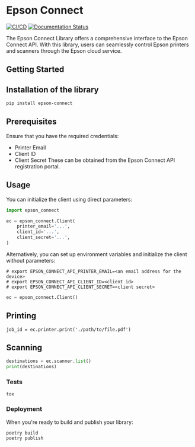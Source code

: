 # Epson Connect
[![CI/CD](https://github.com/arafatkatze/epson-api-python/actions/workflows/cicd.yml/badge.svg)](https://github.com/arafatkatze/epson-api-python/actions/workflows/cicd.yml) [![Documentation Status](https://readthedocs.org/projects/epson-connect-api/badge/?version=latest)](https://epson-connect-api.readthedocs.io/en/main/?badge=latest)

The Epson Connect Library offers a comprehensive interface to the Epson Connect API. With this library, users can seamlessly control Epson printers and scanners through the Epson cloud service.



## Getting Started

## Installation of the library

```bash 
pip install epson-connect
```


## Prerequisites
Ensure that you have the required credentials:

- Printer Email
- Client ID
- Client Secret
These can be obtained from the Epson Connect API registration portal. 

## Usage
You can initialize the client using direct parameters:


```python
import epson_connect

ec = epson_connect.Client(
    printer_email='...',
    client_id='...',
    client_secret='...',
)
```

Alternatively, you can set up environment variables and initialize the client without parameters:


```
# export EPSON_CONNECT_API_PRINTER_EMAIL=<an email address for the device>
# export EPSON_CONNECT_API_CLIENT_ID=<client id>
# export EPSON_CONNECT_API_CLIENT_SECRET=<client secret>
```

```python
ec = epson_connect.Client()
```

## Printing
```
job_id = ec.printer.print('./path/to/file.pdf')
```

## Scanning

```python
destinations = ec.scanner.list()
print(destinations)
```

### Tests

```
tox
```

### Deployment
When you're ready to build and publish your library:


```
poetry build
poetry publish
```
